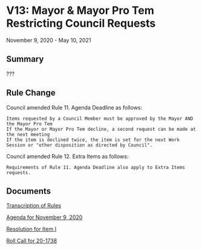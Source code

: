 # V13: Mayor & Mayor Pro Tem Restricting Council Requests

November 9, 2020 - May 10, 2021

## Summary

???

## Rule Change

 Council amended Rule 11. Agenda Deadline as follows:

    Items requested by a Council Member must be approved by the Mayor AND the Mayor Pro Tem
    If the Mayor or Mayor Pro Tem decline, a second request can be made at the next meeting
    If the item is declined twice, the item is set for the next Work Session or "other disposition as directed by Council". 

Council amended Rule 12. Extra Items as follows:

    Requirements of Rule 11. Agenda Deadline also apply to Extra Items requests. 

## Documents

[Transcription of Rules](./transcription.md)

[Agenda for November 9, 2020](./agenda.pdf)

[Resolution for Item I](./resolution.pdf)

[Roll Call for 20-1738](./roll_call.pdf)
